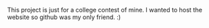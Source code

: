 This project is just for a college contest of mine. I wanted to host the website so github was my only friend. :)
